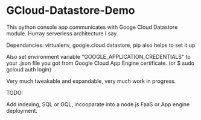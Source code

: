 # GCloud-Datastore-Demo
This python console app communicates with Googe Cloud Datastore module. Hurray serverless architecture I say.

Dependancies: virtualenv, google.cloud.datastore, pip also helps to set it up

Also set environment variable "GOOGLE_APPLICATION_CREDENTIALS" to your <KEY>.json file you got from Google Cloud App Engine certificate. (or $ sudo gcloud auth login)

Very much tweakable and expandable, very much work in progress. 

TODO:

Add indexing, SQL or GQL, incooparate into a node.js FaaS or App engine deployment.

